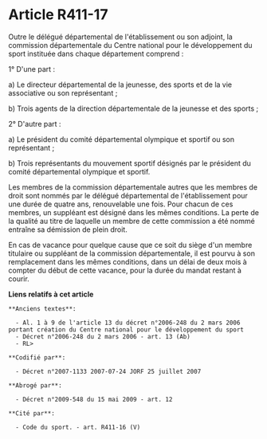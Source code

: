 # Article R411-17

Outre le délégué départemental de l'établissement ou son adjoint, la commission départementale du Centre national pour le
développement du sport instituée dans chaque département comprend :

1° D'une part :

a) Le directeur départemental de la jeunesse, des sports et de la vie associative ou son représentant ;

b) Trois agents de la direction départementale de la jeunesse et des sports ;

2° D'autre part :

a) Le président du comité départemental olympique et sportif ou son représentant ;

b) Trois représentants du mouvement sportif désignés par le président du comité départemental olympique et sportif.

Les membres de la commission départementale autres que les membres de droit sont nommés par le délégué départemental de
l'établissement pour une durée de quatre ans, renouvelable une fois. Pour chacun de ces membres, un suppléant est désigné
dans les mêmes conditions. La perte de la qualité au titre de laquelle un membre de cette commission a été nommé entraîne sa
démission de plein droit.

En cas de vacance pour quelque cause que ce soit du siège d'un membre titulaire ou suppléant de la commission départementale,
il est pourvu à son remplacement dans les mêmes conditions, dans un délai de deux mois à compter du début de cette vacance,
pour la durée du mandat restant à courir.

**Liens relatifs à cet article**

	**Anciens textes**:

	  - Al. 1 à 9 de l'article 13 du décret n°2006-248 du 2 mars 2006 portant création du Centre national pour le développement du sport
	  - Décret n°2006-248 du 2 mars 2006 - art. 13 (Ab)
	  - RL>

	**Codifié par**:

	  - Décret n°2007-1133 2007-07-24 JORF 25 juillet 2007

	**Abrogé par**:

	  - Décret n°2009-548 du 15 mai 2009 - art. 12

	**Cité par**:

	  - Code du sport. - art. R411-16 (V)
